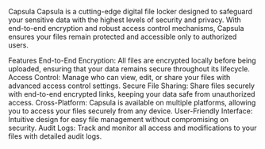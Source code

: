Capsula
Capsula is a cutting-edge digital file locker designed to safeguard your sensitive data with the highest levels of security and privacy. With end-to-end encryption and robust access control mechanisms, Capsula ensures your files remain protected and accessible only to authorized users.

Features
End-to-End Encryption: All files are encrypted locally before being uploaded, ensuring that your data remains secure throughout its lifecycle.
Access Control: Manage who can view, edit, or share your files with advanced access control settings.
Secure File Sharing: Share files securely with end-to-end encrypted links, keeping your data safe from unauthorized access.
Cross-Platform: Capsula is available on multiple platforms, allowing you to access your files securely from any device.
User-Friendly Interface: Intuitive design for easy file management without compromising on security.
Audit Logs: Track and monitor all access and modifications to your files with detailed audit logs.
